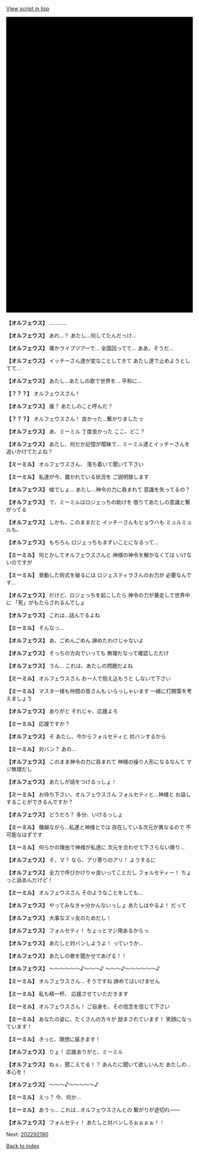 [View script in lisp](../scripts/202292180.txt)

![bg_black.png](../images/backgrounds/bg_black.png)

**【オルフェウス】**
…………

**【オルフェウス】**
あれ…？
あたし…何してたんだっけ…

**【オルフェウス】**
確かライブツアーで…
全国回ってて…
ああ、そうだ…

**【オルフェウス】**
イッチーさん達が変なことしてきて
あたし達で止めようとしてて…

**【オルフェウス】**
あたし…あたしの歌で世界を…
平和に…

**【？？？】**
オルフェウスさん！

**【オルフェウス】**
誰？
あたしのこと呼んだ？

**【？？？】**
オルフェウスさん！
良かった…繋がりましたっ

**【オルフェウス】**
あ、ミーミル
丁度良かった
ここ、どこ？

**【オルフェウス】**
あたし、何だか記憶が曖昧で…
ミーミル達とイッチーさんを
追いかけてたよね？

**【ミーミル】**
オルフェウスさん、
落ち着いて聞いて下さい

**【ミーミル】**
私達が今、置かれている状況を
ご説明致します

**【オルフェウス】**
嘘でしょ…
あたし…神令の力に呑まれて
意識を失ってるの？

**【オルフェウス】**
で、ミーミルはロジェっちの助けを
借りてあたしの意識と繋がってる

**【オルフェウス】**
しかも、このままだと
イッチーさんもヒョウハも
ミュルミュルも、

**【オルフェウス】**
もちろん
ロジェっちもまずいことになるって…

**【ミーミル】**
何とかしてオルフェウスさんと
神様の神令を解かなくては
いけないのですが

**【ミーミル】**
発動した術式を破るには
ロジェスティラさんのお力が
必要なんです…

**【オルフェウス】**
だけど、ロジェっちを起こしたら
神令の力が暴走して世界中に
「死」がもたらされるんでしょ

**【オルフェウス】**
これは…詰んでるよね

**【ミーミル】**
そんなっ…

**【オルフェウス】**
あ、ごめんごめん
諦めたわけじゃないよ

**【オルフェウス】**
そっちの方向でいっても
無理だなって確認しただけ

**【オルフェウス】**
うん…
これは、あたしの問題だよね

**【ミーミル】**
オルフェウスさん
お一人で抱え込もうと
しないで下さい

**【ミーミル】**
マスター様も仲間の皆さんも
いらっしゃいます
一緒に打開策を考えましょう

**【オルフェウス】**
ありがと
それじゃ、応援よろ

**【ミーミル】**
応援ですか？

**【オルフェウス】**
そ
あたし、今からフォルセティと
対バンするから

**【ミーミル】**
対バン？
あの…

**【オルフェウス】**
このまま神令の力に呑まれて
神様の操り人形になるなんて
マジ無理だし

**【オルフェウス】**
あたしが話をつけるっしょ！

**【ミーミル】**
お待ち下さい、オルフェウスさん
フォルセティと…神様と
お話しすることができるんですか？

**【オルフェウス】**
どうだろ？
多分、いけるっしょ

**【ミーミル】**
僭越ながら…私達と神様とでは
存在している次元が異なるので
不可能なはずです

**【ミーミル】**
何らかの理由で神様が私達に
次元を合わせて下さらない限り…

**【オルフェウス】**
そ、マ？
なら、アリ寄りのアリ！
ようするに

**【オルフェウス】**
全力で呼びかけりゃ良いってことだし
フォルセティー！
ちょっと話あんだけど！

**【ミーミル】**
オルフェウスさん
そのようなことをしても…

**【オルフェウス】**
やってみなきゃ分かんないっしょ
あたしはやるよ！
だって

**【オルフェウス】**
大事なズッ友のためだし！

**【オルフェウス】**
フォルセティ！
ちょっとマジ用あるからっ

**【オルフェウス】**
あたしと対バンしようよ！
っていうか…

**【オルフェウス】**
あたしの歌を聞かせてあげる！！

**【オルフェウス】**
～～～～～～♪～～～♪
～～～♪～～～～～～♪

**【ミーミル】**
オルフェウスさん…
そうですね
諦めてはいけません

**【ミーミル】**
私も精一杯、
応援させていただきます

**【ミーミル】**
オルフェウスさん！
ご自身を、その信念を信じて下さい

**【ミーミル】**
あなたの姿に、たくさんの方々が
励まされています！
笑顔になっています！

**【ミーミル】**
きっと、理想に届きます！

**【オルフェウス】**
りょ！
応援ありがと、ミーミル

**【オルフェウス】**
ねぇ、聞こえてる！？
あんたに聞いて欲しいんだ
あたしの…本心を！

**【オルフェウス】**
～～～♪～～～～～♪

**【ミーミル】**
えっ？
今、何か…

**【ミーミル】**
あうっ…
これは…オルフェウスさんとの
繋がりが途切れ――

**【オルフェウス】**
フォルセティ！
あたしと対バンしろぉぉぉぉ！！


Next: [202292190](202292190.md)

[Back to index](index.md)
